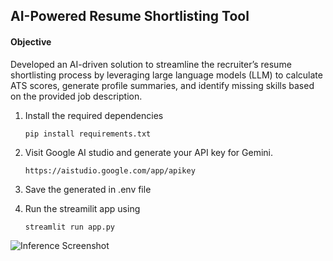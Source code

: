 ## AI-Powered Resume Shortlisting Tool

#### Objective
Developed an AI-driven solution to streamline the recruiter’s resume shortlisting process by leveraging large language models (LLM) to calculate ATS scores, generate profile summaries, and identify missing skills based on the provided job description.

1. Install the required dependencies

   ``` pip install requirements.txt ``` 

2. Visit Google AI studio and generate your API key for Gemini.

    ```https://aistudio.google.com/app/apikey```

3. Save the generated in .env file

4. Run the streamilit app using

    ```streamlit run app.py```

![Inference Screenshot](https://pasteboard.co/s0VDHmm7FDO6.png)
